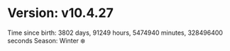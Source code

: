 # Version: v10.4.27
Time since birth: 3802 days, 91249 hours, 5474940 minutes, 328496400 seconds
Season: Winter ❄️
